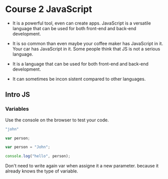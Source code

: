 # Course 2 JavaScript

- It is a powerful tool, even can create apps. JavaScript is a versatile language that can be used for both front-end and back-end development.

- It is so common than even maybe your coffee maker has JavaScript in it. Your car has JavaScript in it. Some people think that JS is not a serious language.

- It is a language that can be used for both front-end and back-end development.

- It can sometimes be incon sistent compared to other languages.

## Intro JS

### Variables

Use the console on the browser to test your code.

```js
"john"

var person;

var person = "John";

console.log("hello", person);
```

Don't need to write again var when assigne it a new parameter. because it already knows the type of variable.
